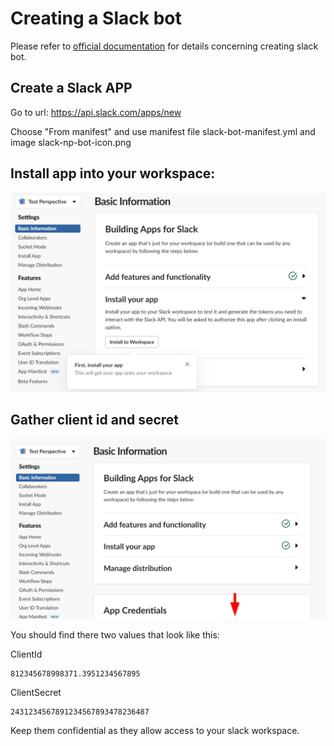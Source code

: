 # Creating a Slack bot
Please refer to 
[official documentation](https://api.slack.com/bot-users) for details concerning creating slack bot.

## Create a Slack APP
Go to url:
https://api.slack.com/apps/new 

Choose "From manifest" and use manifest file <a gref="slack/slack-bot-manifest.yml">slack-bot-manifest.yml</a> and image
<a gref="slack/slack-np-bot-icon.png">slack-np-bot-icon.png</a> 

## Install app into your workspace:
<img src="slack/add-to-workspace.png" />

## Gather client id and secret
<img src="slack/slack-credentials.png" />

You should find there two values that look like this:

ClientId
```
812345678998371.3951234567895
```

ClientSecret
```
2431234567891234567893478236487
```

Keep them confidential as they allow access to your slack workspace.